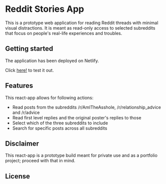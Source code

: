 # Reddit Stories App

This is a prototype web application for reading Reddit threads with minimal visual distractions. It is meant as read-only access to selected subreddits that focus on people's real-life experiences and troubles.

## Getting started

The application has been deployed on Netlify.

Click [here!](https://reddit-stories.netlify.app/) to test it out.


## Features

This react-app allows for following actions:

* Read posts from the subreddits /r/AmITheAsshole, /r/relationship_advice and /r/advice
* Read first level replies and the original poster's replies to those
* Select which of the three subreddits to include
* Search for specific posts across all subreddits

## Disclaimer

This react-app is a prototype build meant for private use and as a portfolio project; proceed with that in mind.

## License

